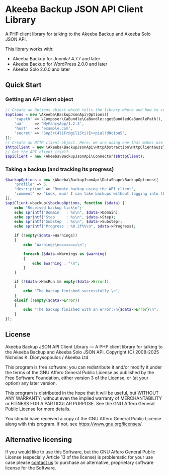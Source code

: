 # Akeeba Backup JSON API Client Library

A PHP client library for talking to the Akeeba Backup and Akeeba Solo JSON API.

This library works with:
* Akeeba Backup for Joomla! 4.7.7 and later
* Akeeba Backup for WordPress 2.0.0 and later
* Akeeba Solo 2.0.0 and later

## Quick Start

### Getting an API client object

```php
// Create an Options object which tells the library where and how to connect to the backup software
$options = new \Akeeba\BackupJsonApi\Options([
    'capath' => \Composer\CaBundle\CaBundle::getBundledCaBundlePath(),
    'ua'     => 'MyFancyApp/1.2.3',
    'host'   => 'example.com',
    'secret' => 'Sυρ3rC4l1Fr@gil15ti(E><pial!d0ciou5',
]);
// Create an HTTP client object. Here, we are using one that makes use of Guzzle 7 (you need to install Guzzle yourself)
$httpClient = new \Akeeba\BackupJsonApi\HttpAbstraction\HttpClientGuzzle($options);
// Get the API client itself. 
$apiClient = new \Akeeba\BackupJsonApi\Connector($httpClient);
```

### Taking a backup (and tracking its progress)

```php
$backupOptions = new \Akeeba\BackupJsonApi\DataShape\BackupOptions([
    'profile' => 5,
    'description' => 'Remote backup using the API client',
    'comment' => 'Look, mum! I can take backups without logging into the site!'
]);
$apiClient->backup($backupOptions, function ($data) {
    echo "Received backup tick\n";
    echo sprintf("Domain   : %s\n", $data->Domain);
    echo sprintf("Step     : %s\n", $data->Step);
    echo sprintf("Substep  : %s\n", $data->Substep);
    echo sprintf("Progress : %0.2f%%\n", $data->Progress);

    if (!empty($data->Warnings))
    {
        echo "Warnings\n========\n";

        foreach ($data->Warnings as $warning)
        {
            echo $warning . "\n";
        }
    }

    if (!$data->HasRun && empty($data->Error))
    {
        echo "The backup finished successfully.\n";
    }
    elseif (!empty($data->Error))
    {
        echo "The backup finished with an error:\n{$data->Error}\n";
    }
});
```

## License

Akeeba Backup JSON API Client Library — A PHP client library for talking to the Akeeba Backup and Akeeba Solo JSON API.
Copyright (C) 2008-2025  Nicholas K. Dionysopoulos / Akeeba Ltd

This program is free software: you can redistribute it and/or modify
it under the terms of the GNU Affero General Public License as published by
the Free Software Foundation, either version 3 of the License, or
(at your option) any later version.

This program is distributed in the hope that it will be useful,
but WITHOUT ANY WARRANTY; without even the implied warranty of
MERCHANTABILITY or FITNESS FOR A PARTICULAR PURPOSE.  See the
GNU Affero General Public License for more details.

You should have received a copy of the GNU Affero General Public License
along with this program.  If not, see <https://www.gnu.org/licenses/>.

## Alternative licensing

If you would like to use this Software, but the GNU Affero General Public License (especially Article 13 of the license)
is problematic for your use case please [contact us](https://www.akeeba.com/contact-us.html) to purchase an alternative,
proprietary software license for the Software.